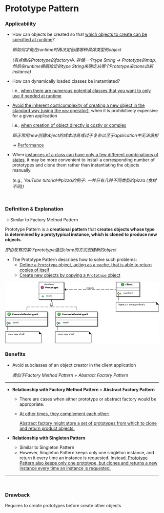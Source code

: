 # Prototype Pattern

### Applicability

* How can objects be created so that <u>which objects to create can be specified at runtime</u>?

  *即如何才能在runtime时再决定创建哪种具体类型的object*

  *(有点像在Prototype的factory中, 存储一个type String -> Prototype的map, 然后在runtime根据给定的type String来确定从哪个Prototype来clone出新instance)*

* How can dynamically loaded classes be instantiated?

  i.e., <u>when there are numerous potential classes that you want to only use if needed at runtime</u>

* <u>Avoid the inherent cost/complexity of creating a new object in the standard way (using the `new` operator)</u>, when it is prohibitively expensive for a given application

  i.e., <u>when creation of object directly is costly or complex</u>

  *即正常用new创建object的成本过高或过于复杂以至于application中无法承担*

  -> <u>Performance</u>

* When <u>instances of a class can have only a few different combinations of states</u>, it may be more convenient to install a corresponding number of prototypes and clone them rather than instantiating the objects manually.

  *(e.g., YouTube tutorial中pizza的例子: 一共只有几种不同类型的pizza (食材不同))*

<br>

### Definition & Explanation

-> Similar to Factory Method Pattern

Prototype Pattern is a **creational pattern** that **creates objects whose type is determined by a protytypical instance, which is cloned to produce new objects**.

*即由现有的某个prototype通过clone的方式创建新的object*

* The Prototype Pattern describes how to solve such problems:
  * <u>Define a `Prototype` object, acting as a cache, that is able to return copies of itself</u>
  * <u>Create new objects by copying a `Prototype` object</u>

<img src="https://github.com/Ziang-Lu/Software-Development-and-Design/blob/master/5-Design%20Patterns/2-Creational%20Patterns/5-Prototype%20Pattern/prototype_pattern.png?raw=true">



<br>

### Benefits

* Avoid subclasses of an object creator in the client application

  *类似于Factory Method Pattern + Abstract Factory Pattern*

***

* **Relationship with Factory Method Pattern + Abstract Factory Pattern**

  * There are cases when either prototype or abstract factory would be appropriate.

  * <u>At other times, they complement each other:</u>

    <u>Abstract factory might store a set of prototypes from which to clone and return product objects.</u>

* **Relationship with Singleton Pattern**

  * Similar to Singleton Pattern
  * However, Singleton Pattern keeps only one singleton instance, and return it every time an instance is requested. Instead, <u>Prototype Pattern also keeps only one prototype, but clones and returns a new instance every time an instance is requested.</u>

***

<br>

### Drawback

Requires to create prototypes before create other objects
